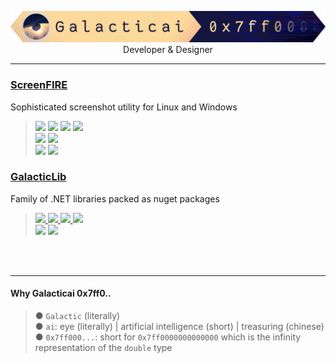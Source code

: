 <p align=center>
    <img width=960 src="/Galacticai.png" />
    <br/>
    Developer & Designer
</p>

---

### [ScreenFIRE](https://github.com/Galacticai/ScreenFIRE)
Sophisticated screenshot utility for Linux and Windows

> <img src="https://img.shields.io/badge/-Targeting-gray" />
> <img src="https://img.shields.io/badge/.NET-7-0078D4?labelColor=512BD4" />
> <img src="https://img.shields.io/badge/-Windows-white?logo=windows-11&logoColor=0078D4" />
> <img src="https://img.shields.io/badge/-Linux-white?logo=linux&logoColor=111111" />
> <br/>
> <img src="https://img.shields.io/badge/-Made%20with-gray" />
> <img src="https://img.shields.io/badge/-GTK%23-white?logo=gtk&logoColor=5ba511" />
> <br/>
> <img src="https://img.shields.io/badge/%C2%A9Galacticai-2023-white?link=https://github.com/Galacticai" />
> <img src="https://img.shields.io/github/license/Galacticai/ScreenFIRE?label=&color=white&logo=gnu&logoColor=A42E2B">

### [GalacticLib](https://github.com/Galacticai/GalacticLib)
Family of .NET libraries packed as nuget packages
> <a href="#"> 
>     <img src="https://img.shields.io/badge/-Targeting-gray" />
>     <img src="https://img.shields.io/badge/.NET-7-0078D4?labelColor=512BD4" />
>     <img src="https://img.shields.io/badge/-Windows-white?logo=windows-11&logoColor=0078D4" />
>     <img src="https://img.shields.io/badge/-Linux-white?logo=linux&logoColor=111111" />
> </a>
> <br/>
> <img src="https://img.shields.io/badge/%C2%A9Galacticai-2023-white?link=https://github.com/Galacticai" />
> <img src="https://img.shields.io/badge/-GPL--3.0-white?logo=gnu&logoColor=A42E2B">

<br/>
<br/>

---

#### Why Galacticai 0x7ff0..
> ● `Galactic` (literally)
> <br/>
> ● `ai`: eye (literally) | artificial intelligence (short) | treasuring (chinese)
> <br/>
> ● `0x7ff000...`: short for `0x7ff0000000000000` which is the infinity representation of the `double` type
